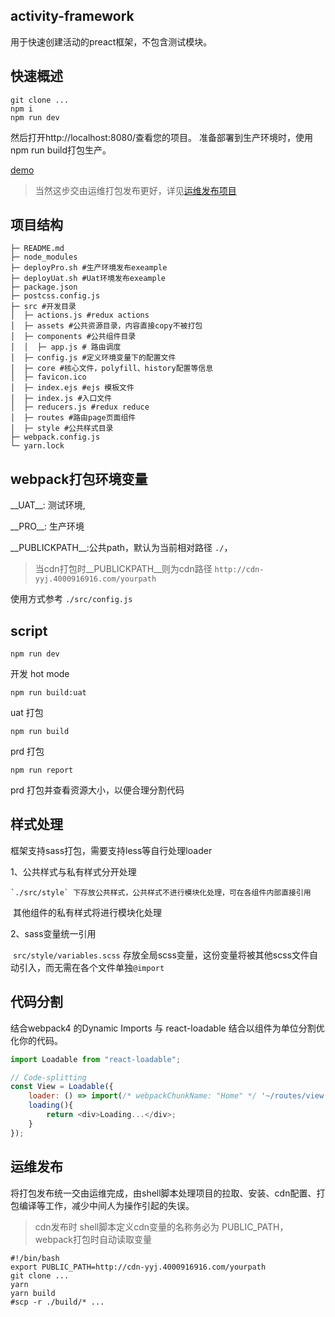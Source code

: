 ## activity-framework

用于快速创建活动的preact框架，不包含测试模块。



## 快速概述

```
git clone ...
npm i 
npm run dev
```

然后打开http://localhost:8080/查看您的项目。
准备部署到生产环境时，使用npm run build打包生产。

[demo](https://by-healthfed.github.io/activity-framework)

> 当然这步交由运维打包发布更好，详见[运维发布项目](#deploy)



## 项目结构

```shell
├─ README.md
├─ node_modules 
├─ deployPro.sh #生产环境发布exeample
├─ deployUat.sh #Uat环境发布exeample
├─ package.json
├─ postcss.config.js
├─ src #开发目录
│  ├─ actions.js #redux actions
│  ├─ assets #公共资源目录，内容直接copy不被打包
│  ├─ components #公共组件目录
│  │  ├─ app.js # 路由调度
│  ├─ config.js #定义环境变量下的配置文件
│  ├─ core #核心文件，polyfill、history配置等信息
│  ├─ favicon.ico
│  ├─ index.ejs #ejs 模板文件
│  ├─ index.js #入口文件
│  ├─ reducers.js #redux reduce
│  ├─ routes #路由page页面组件
│  ├─ style #公共样式目录
├─ webpack.config.js
└─ yarn.lock
```



## webpack打包环境变量

\_\_UAT\_\_:  测试环境,

 \_\_PRO\_\_: 生产环境

 \_\_PUBLICKPATH\_\_:公共path，默认为当前相对路径  `./`，

> 当cdn打包时\_\_PUBLICKPATH\_\_则为cdn路径  `http://cdn-yyj.4000916916.com/yourpath`

使用方式参考 `./src/config.js`



## script

```
npm run dev
```

开发 hot mode

```
npm run build:uat
```

uat 打包

```
npm run build
```

prd 打包

```
npm run report
```

prd 打包并查看资源大小，以便合理分割代码



## 样式处理

框架支持sass打包，需要支持less等自行处理loader

1、公共样式与私有样式分开处理

 	`./src/style` 下存放公共样式，公共样式不进行模块化处理，可在各组件内部直接引用

​	其他组件的私有样式将进行模块化处理

2、sass变量统一引用

​	`src/style/variables.scss` 存放全局scss变量，这份变量将被其他scss文件自动引入，而无需在各个文件单独`@import`



## 代码分割

结合webpack4 的Dynamic Imports 与 react-loadable 结合以组件为单位分割优化你的代码。

```javascript
import Loadable from "react-loadable";

// Code-splitting
const View = Loadable({
	loader: () => import(/* webpackChunkName: "Home" */ '~/routes/view'),
	loading(){
		return <div>Loading...</div>;
	}
});
```



## <span id="deploy">运维发布</span>

将打包发布统一交由运维完成，由shell脚本处理项目的拉取、安装、cdn配置、打包编译等工作，减少中间人为操作引起的失误。

> cdn发布时 shell脚本定义cdn变量的名称务必为 PUBLIC_PATH，webpack打包时自动读取变量

```shell
#!/bin/bash
export PUBLIC_PATH=http://cdn-yyj.4000916916.com/yourpath
git clone ...
yarn
yarn build
#scp -r ./build/* ...
```

